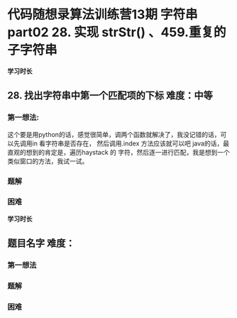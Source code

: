 # 代码随想录算法训练营13期 字符串part02 28. 实现 strStr() 、459.重复的子字符串



 
 **学习时长**
 
## 28. 找出字符串中第一个匹配项的下标 难度：中等


### 第一想法:

这个要是用python的话，感觉很简单，调两个函数就解决了，我没记错的话，可以先调用in 看字符串是否存在， 然后调用.index 方法应该就可以吧
java的话，最直观的想到的肯定是，遍历haystack 的 字符，然后逐一进行匹配，我是想到一个类似窗口的方法，我试一试。

### 题解

### 困难




 
 **学习时长**
 
## 题目名字 难度：


### 第一想法

### 题解

### 困难


